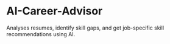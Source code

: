 # AI-Career-Advisor
Analyses resumes, identify skill gaps, and get job-specific skill recommendations using AI.
